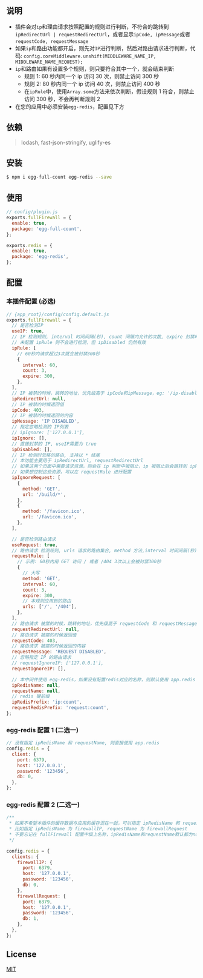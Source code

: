 ## 说明

- 插件会对`ip`和理由请求按照配置的规则进行判断，不符合的跳转到`ipRedirectUrl | requestRedirectUrl`，或者显示`ipCode, ipMessage`或者`requestCode, requestMessage`
- 如果`ip`和路由功能都开启，则先对`IP`进行判断，然后对路由请求进行判断，代码: `config.coreMiddleware.unshift(MIDDLEWARE_NAME_IP, MIDDLEWARE_NAME_REQUEST);`
- `ip`和路由如果有设置多个规则，则只要符合其中一个，就会结束判断
  - 规则 1: 60 秒内同一个 ip 访问 30 次，则禁止访问 300 秒
  - 规则 2: 80 秒内同一个 ip 访问 40 次，则禁止访问 400 秒
  - 在`ipRule`中，使用`Array.some`方法来依次判断，假设规则 1 符合，则禁止访问 300 秒，不会再判断规则 2
- 在您的应用中必须安装`egg-redis`，配置见下方

## 依赖

> lodash, fast-json-stringify, uglify-es

## 安装

```bash
$ npm i egg-full-count egg-redis --save
```

## 使用

```js
// config/plugin.js
exports.fullFirewall = {
  enable: true,
  package: 'egg-full-count',
};

exports.redis = {
  enable: true,
  package: 'egg-redis',
};
```

## 配置

### 本插件配置 (必选)

```js
// {app_root}/config/config.default.js
exports.fullFirewall = {
  // 是否检测IP
  useIP: true,
  // IP 检测规则, interval 时间间隔(秒), count 间隔内允许的次数, expire 封禁时间(秒)
  // 未配置 ipRule 则不会进行检测，但 ipDisabled 仍然有效
  ipRule: [
    // 60秒内请求超过3次就会被封禁300秒
    {
      interval: 60,
      count: 3,
      expire: 300,
    },
  ],
  // IP 被禁的时候，跳转的地址，优先级高于 ipCode和ipMessage，eg: '/ip-disabled'
  ipRedirectUrl: null,
  // IP 被禁的时候返回值
  ipCode: 403,
  // IP 被禁的时候返回的内容
  ipMessage: 'IP DISABLED',
  // 指定忽略检测的 IP列表
  // ipIgnore: ['127.0.0.1'],
  ipIgnore: [],
  // 直接封禁的 IP, useIP需要为 true
  ipDisabled: [],
  // IP 检测时忽略的路由, 支持以 * 结尾
  // 本功能主要用于 ipRedirectUrl, requestRedirectUrl
  // 如果这两个页面中需要请求资源，则会在 ip 判断中被阻止，ip 被阻止后会跳转到 ipRedirectUrl，造成死循环
  // 如果想控制这些资源，可以在 requestRule 进行配置
  ipIgnoreRequest: [
    {
      method: 'GET',
      url: '/build/*',
    },
    {
      method: '/favicon.ico',
      url: '/favicon.ico',
    },
  ],

  // 是否检测路由请求
  useRequest: true,
  // 路由请求 检测规则, urls 请求的路由集合, method 方法,interval 时间间隔(秒), count 间隔内允许的次数, expire 封禁时间(秒)
  requestRule: [
    // 示例: 60秒内用 GET 访问 / 或者 /404 3次以上会被封禁300秒
    {
      // 大写
      method: 'GET',
      interval: 60,
      count: 3,
      expire: 300,
      // 本规则应用到的路由
      urls: ['/', '/404'],
    },
  ],
  // 路由请求 被禁的时候，跳转的地址，优先级高于 requestCode 和 requestMessage ，eg: '/request-disabled'
  requestRedirectUrl: null,
  // 路由请求 被禁的时候返回值
  requestCode: 403,
  // 路由请求 被禁的时候返回的内容
  requestMessage: 'REQUEST DISABLED',
  // 忽略指定 IP 的路由请求
  // requestIgnoreIP: ['127.0.0.1'],
  requestIgnoreIP: [],

  // 本中间件使用 egg-redis，如果没有配置redis对应的名称，则默认使用 app.redis
  ipRedisName: null,
  requestName: null,
  // redis 键前缀
  ipRedisPrefix: 'ip:count',
  requestRedisPrefix: 'request:count',
};
```

### egg-redis 配置 1 (二选一)

```js
// 没有指定 ipRedisName 和 requestName, 则直接使用 app.redis
config.redis = {
  client: {
    port: 6379,
    host: '127.0.0.1',
    password: '123456',
    db: 0,
  },
};
```

### egg-redis 配置 2 (二选一)

```js
/**
 * 如果不希望本插件的缓存数据与应用的缓存混在一起，可以指定 ipRedisName 和 requestName
 * 比如指定 ipRedisName 为 firewallIP, requestName 为 firewallRequest
 * 不要忘记在 fullFirewall 配置中填上名称，ipRedisName和requestName默认都为null
 */

config.redis = {
  clients: {
    firewallIP: {
      port: 6379,
      host: '127.0.0.1',
      password: '123456',
      db: 0,
    },
    firewallRequest: {
      port: 6379,
      host: '127.0.0.1',
      password: '123456',
      db: 1,
    },
  },
};
```

## License

[MIT](LICENSE)
